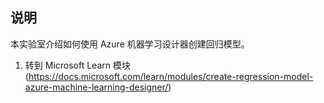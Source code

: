 ﻿---
lab:
    title: '使用 Azure 机器学习设计器创建回归模型'
---

## 说明
本实验室介绍如何使用 Azure 机器学习设计器创建回归模型。

1.	转到 Microsoft Learn 模块 (https://docs.microsoft.com/learn/modules/create-regression-model-azure-machine-learning-designer/)
